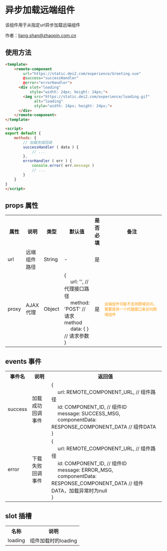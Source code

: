 # 异步加载远端组件

该组件用于从指定url异步加载远端组件

作者：liang.shan@zhaopin.com.cn

<vuep template="#example"></vuep>

<script v-pre type="text/x-template" id="example">
  <template>
    <div>Hello, {{ name }}!</div>
    <remote-component
        url="https://static.dei2.com/experience/Greeting.vue">
      <div slot="loading"
           style="width: 24px; height: 24px;">
        <img src="https://static.dei2.com/experience/loading.gif"
             alt="loading"
             style="width: 24px; height: 24px;">
      </div>
    </remote-component>
  </template>

  <script>
    module.exports = {
      data: function () {
        return { name: 'Vue' }
      }
    }
  </script>
</script>


## 使用方法
```html
<template>
    <remote-component
        url="https://static.dei2.com/experience/Greeting.vue"
        @success="successHandler"
        @error="errorHandler">
      <div slot="loading"
           style="width: 24px; height: 24px;">
        <img src="https://static.dei2.com/experience/loading.gif"
             alt="loading"
             style="width: 24px; height: 24px;">
      </div>
    </remote-component>
</template>

<script>
export default {
    methods: {
        // 加载完成回调
        successHandler ( data ) {
            // ...
        },
        errorHandler ( err ) {
            console.error( err.message )
            // ...
        }
    }
}
</script>
```

## props 属性
<table>
    <tr>
        <th>属性</th>
        <th>说明</th>
        <th>类型</th>
        <th>默认值</th>
        <th>是否必填</th>
        <th>备注</th>
    </tr>
    <tr>
        <td>url</td>
        <td>远端组件路径</td>
        <td>String</td>
        <td>-</td>
        <td>是</td>
        <td></td>
    </tr>
    <tr>
        <td>proxy</td>
        <td>AJAX代理</td>
        <td>Object</td>
        <td>
            <span>{</span><br>
            <span style="margin-left: 20px;">url: '', // 代理接口路径</span><br>
            <span style="margin-left: 20px;">method: 'POST' // 请求method</span><br>
            <span style="margin-left: 20px;">data: { } // 请求参数</span><br>
            <span>}</span>
        </td>
        <td>是</td>
        <td style="width: 200px;">
            <span style="font-size: 12px; color: #ff9900;">远端组件可能不支持跨域访问，需要提供一个代理接口来访问跨域组件</span><br>
        </td>
    </tr>
</table>

## events 事件
<table>
    <tr>
        <th>事件名</th>
        <th>说明</th>
        <th>返回值</th>
    </tr>
    <tr>
        <td>success</td>
        <td>加载成功回调事件</td>
        <td>
            <span>{</span><br>
            <span style="margin-left: 20px;">url: REMOTE_COMPONENT_URL, // 组件路径</span><br>
            <span style="margin-left: 20px;">id: COMPONENT_ID, // 组件ID</span><br>
            <span style="margin-left: 20px;">message: SUCCESS_MSG,</span><br>
            <span style="margin-left: 20px;">componentData: RESPONSE_COMPONENT_DATA // 组件DATA</span><br>
            <span>}</span>
        </td>
    </tr>
    <tr>
        <td>error</td>
        <td>下载失败回调事件</td>
        <td>
            <span>{</span><br>
            <span style="margin-left: 20px;">url: REMOTE_COMPONENT_URL, // 组件路径</span><br>
            <span style="margin-left: 20px;">id: COMPONENT_ID, // 组件ID</span><br>
            <span style="margin-left: 20px;">message: ERROR_MSG,</span><br>
            <span style="margin-left: 20px;">componentData: RESPONSE_COMPONENT_DATA // 组件DATA，加载异常时为null</span><br>
            <span>}</span>
        </td>
    </tr>
</table>

## slot 插槽
<table>
    <tr>
        <th>名称</th>
        <th>说明</th>
    </tr>
    <tr>
        <td>loading</td>
        <td>组件加载时的loading</td>
    </tr>
</table>
